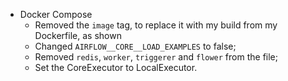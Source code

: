 

- Docker Compose
    - Removed the `image` tag, to replace it with my build from my Dockerfile, as shown
    - Changed `AIRFLOW__CORE__LOAD_EXAMPLES` to false;
    - Removed `redis`, `worker`, `triggerer` and `flower` from the file;
    - Set the CoreExecutor to LocalExecutor.
